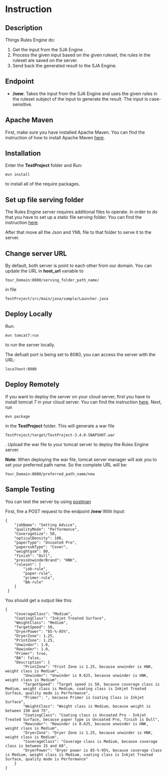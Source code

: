 # Instruction

## Description

Things Rules Engine do:

1. Get the input from the SJA Engine .
2. Process the given input based on the given ruleset, the rules in the ruleset are saved on the server.
3. Send back the generated result to the SJA Engine.

## Endpoint

- **/new**: Takes the input from the SJA Engine and uses the given rules in the ruleset subject of the input to generate the result. The input is case-sensitive.

## Apache Maven

First, make sure you have installed Apache Maven. You can find the instruction of how to install Apache Maven [here](http://maven.apache.org/install.html).

## Installation

Enter the **TestProject** folder and Run:

```
mvn install
```

to install all of the require packages.

## Set up file serving folder

The Rules Engine server requires additional files to operate. In order to do that you have to set up a static file serving folder. You can find the instruction [here](https://www.moreofless.co.uk/static-content-web-pages-images-tomcat-outside-war/).

After that move all the Json and YML file to that folder to serve it to the server.

## Change server URL

By default, both server is point to each other from our domain. You can update the URL in **host_url** variable to

```
Your_Domain:8080/serving_folder_path_name/
```

in file

```
TestProject/src/main/java/sample/Launcher.java
```

## Deploy Locally

Run:

```
mvn tomcat7:run
```

to run the server locally.

The defualt port is being set to 8080, you can access the server with the URL:

```
localhost:8080
```

## Deploy Remotely

If you want to deploy the server on your cloud server, first you have to install tomcat 7 in your cloud server. You can find the instruction [here](https://tecadmin.net/steps-to-install-tomcat-server-on-centos-rhel/).
Next, run

```
mvn package
```

in the **TestProject** folder. This will generate a war file

```
TestProject/target/TestProject-3.4.0-SNAPSHOT.war
```

. Upload the war file to your tomcat server to deploy the Rules Engine server.

**Note**: When deploying the war file, tomcat server manager will ask you to set your preferred path name. So the complete URL will be:

```
Your_Domain:8080/preferred_path_name/new
```

## Sample Testing

You can test the server by using [postman](https://www.postman.com/)

First, fire a POST request to the endpoint **/new**
With Input:

```
{
    "jobName": "Setting Advice",
    "qualityMode": "Performance",
    "CoverageSize": 50,
    "opticalDensity": 100,
    "paperType": "Uncoated Pro",
    "papersubType": "Cover",
    "weightgsm": 80,
    "finish": "Dull",
    "pressUnwinderBrand": "HNK",
    "ruleset": [
    	"job-rule",
        "paper-rule",
        "primer-rule",
        "BA-rule"
    ]
 }

```

You should get a output like this:

```
{
    "CoverageClass": "Medium",
    "CoatingClass": "Inkjet Treated Surface",
    "WeightClass": "Medium",
    "TargetSpeed": 50,
    "DryerPower": "85-%-95%",
    "DryerZone": 1.25,
    "PrintZone": 1.25,
    "Unwinder": 1.0,
    "Rewinder": 1.0,
    "Primer": true,
    "BA": false,
    "Description": {
        "PrintZone": "Print Zone is 1.25, because unwinder is HNK, weight class is Medium",
        "Unwinder": "Unwinder is 0.625, because unwinder is HNK, weight class is Medium",
        "TargetSpeed": "Target speed is 50, because coverage class is Medium, weight class is Medium, coating class is Inkjet Treated Surface, quality mode is Performance",
        "Primer": ", because Primer is Coating Class is Inkjet Surface",
        "WeightClass": "Weight class is Medium, because weight is between 150 and 75",
        "CoatingClass": "Coating class is Uncoated Pro - Inkjet Treated Surface, because paper type is Uncoated Pro, finish is Dull",
        "Rewinder": "Rewinder is 0.625, because unwinder is HNK, weight class is Medium",
        "DryerZone": "Dryer Zone is 1.25, because unwinder is HNK, weight class is Medium",
        "CoverageClass": "Coverage class is Medium, because coverage class is between 15 and 60",
        "DryerPower": "Dryer power is 85-%-95%, because coverage class is Medium, weight class is Medium, coating class is Inkjet Treated Surface, quality mode is Performance"
    }
}
```

